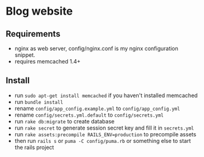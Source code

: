 # Blog website

## Requirements

* nginx as web server, config/nginx.conf is my nginx configuration snippet.
* requires memcached 1.4+

## Install

* run `sudo apt-get install memcached` if you haven't installed memcached
* run `bundle install`
* rename `config/app_config.example.yml` to `config/app_config.yml`
* rename `config/secrets.yml.default` to `config/secrets.yml`
* run `rake db:migrate` to create database
* run `rake secret` to generate session secret key and fill it in `secrets.yml`
* run `rake assets:precompile RAILS_ENV=production` to precompile assets
* then run `rails s` or `puma -C config/puma.rb` or something else to start the rails project